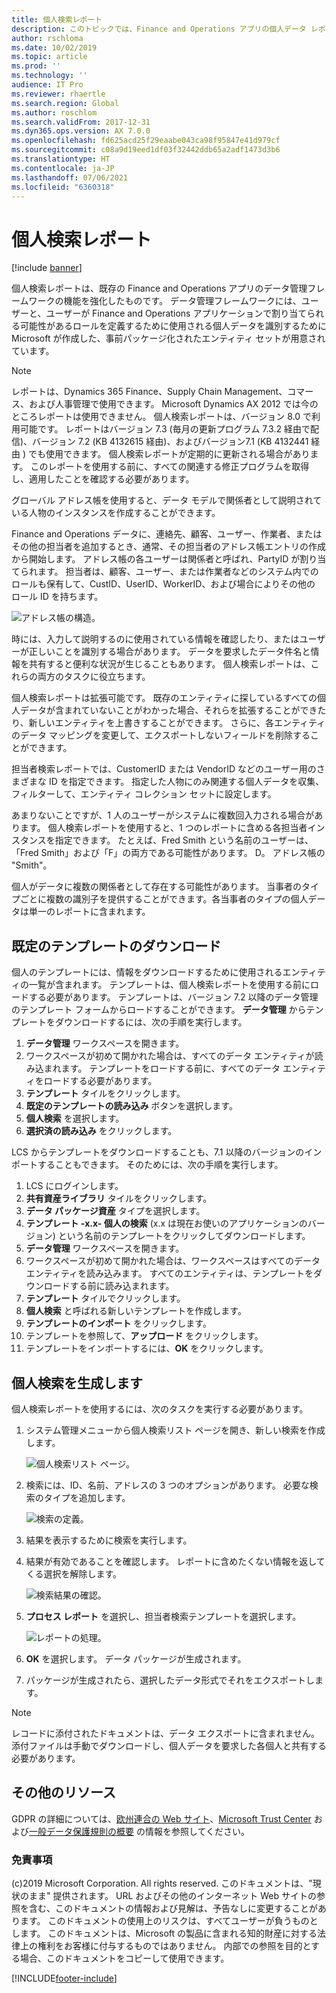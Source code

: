 ```yaml
---
title: 個人検索レポート
description: このトピックでは、Finance and Operations アプリの個人データ レポートに関する情報を提供します。
author: rschloma
ms.date: 10/02/2019
ms.topic: article
ms.prod: ''
ms.technology: ''
audience: IT Pro
ms.reviewer: rhaertle
ms.search.region: Global
ms.author: roschlom
ms.search.validFrom: 2017-12-31
ms.dyn365.ops.version: AX 7.0.0
ms.openlocfilehash: fd625acd25f29eaabe043ca98f95847e41d979cf
ms.sourcegitcommit: c08a9d19eed1df03f32442ddb65a2adf1473d3b6
ms.translationtype: HT
ms.contentlocale: ja-JP
ms.lasthandoff: 07/06/2021
ms.locfileid: "6360318"
---
```

# <a name="person-search-report"></a>個人検索レポート

[!include [banner](../includes/banner.md)]

個人検索レポートは、既存の Finance and Operations アプリのデータ管理フレームワークの機能を強化したものです。 データ管理フレームワークには、ユーザーと、ユーザーが Finance and Operations アプリケーションで割り当てられる可能性があるロールを定義するために使用される個人データを識別するために Microsoft が作成した、事前パッケージ化されたエンティティ セットが用意されています。 

> [!NOTE]
> レポートは、Dynamics 365 Finance、Supply Chain Management、コマース、および人事管理で使用できます。 Microsoft Dynamics AX 2012 では今のところレポートは使用できません。 個人検索レポートは、バージョン 8.0 で利用可能です。 レポートはバージョン 7.3 (毎月の更新プログラム 7.3.2 経由で配信)、バージョン 7.2 (KB 4132615 経由)、およびバージョン7.1 (KB 4132441 経由 ) でも使用できます。 個人検索レポートが定期的に更新される場合があります。 このレポートを使用する前に、すべての関連する修正プログラムを取得し、適用したことを確認する必要があります。 

グローバル アドレス帳を使用すると、データ モデルで関係者として説明されている人物のインスタンスを作成することができます。 

Finance and Operations データに、連絡先、顧客、ユーザー、作業者、またはその他の担当者を追加するとき、通常、その担当者のアドレス帳エントリの作成から開始します。 アドレス帳の各ユーザーは関係者と呼ばれ、PartyID が割り当てられます。 担当者は、顧客、ユーザー、または作業者などのシステム内でのロールも保有して、CustID、UserID、WorkerID、および場合によりその他の ロール ID を持ちます。

![アドレス帳の構造。](../../fin-ops/organization-administration/media/address-book-structure.png)

時には、入力して説明するのに使用されている情報を確認したり、またはユーザーが正しいことを識別する場合があります。 データを要求したデータ件名と情報を共有すると便利な状況が生じることもあります。 個人検索レポートは、これらの両方のタスクに役立ちます。

個人検索レポートは拡張可能です。 既存のエンティティに探しているすべての個人データが含まれていないことがわかった場合、それらを拡張することができたり、新しいエンティティを上書きすることができます。 さらに、各エンティティのデータ マッピングを変更して、エクスポートしないフィールドを削除することができます。

担当者検索レポートでは、CustomerID または VendorID などのユーザー用のさまざまな ID を指定できます。 指定した人物にのみ関連する個人データを収集、フィルターして、エンティティ コレクション セットに設定します。

あまりないことですが、1 人のユーザーがシステムに複数回入力される場合があります。 個人検索レポートを使用すると、1 つのレポートに含める各担当者インスタンスを指定できます。 たとえば、Fred Smith という名前のユーザーは、「Fred Smith」および「F」の両方である可能性があります。 D。 アドレス帳の "Smith"。

個人がデータに複数の関係者として存在する可能性があります。 当事者のタイプごとに複数の識別子を提供することができます。各当事者のタイプの個人データは単一のレポートに含まれます。

## <a name="download-the-default-template"></a>既定のテンプレートのダウンロード

個人のテンプレートには、情報をダウンロードするために使用されるエンティティの一覧が含まれます。 テンプレートは、個人検索レポートを使用する前にロードする必要があります。 テンプレートは、バージョン 7.2 以降のデータ管理のテンプレート フォームからロードすることができます。 **データ管理** からテンプレートをダウンロードするには、次の手順を実行します。 

1. **データ管理** ワークスペースを開きます。
2. ワークスペースが初めて開かれた場合は、すべてのデータ エンティティが読み込まれます。 テンプレートをロードする前に、すべてのデータ エンティティをロードする必要があります。
3. **テンプレート** タイルをクリックします。
4. **既定のテンプレートの読み込み** ボタンを選択します。
5. **個人検索** を選択します。
6. **選択済の読み込み** をクリックします。

LCS からテンプレートをダウンロードすることも、7.1 以降のバージョンのインポートすることもできます。 そのためには、次の手順を実行します。
1.  LCS にログインします。
2.  **共有資産ライブラリ** タイルをクリックします。
3.  **データ パッケージ資産** タイプを選択します。
4.  **テンプレート -x.x- 個人の検索** (x.x は現在お使いのアプリケーションのバージョン) という名前のテンプレートをクリックしてダウンロードします。
5.  **データ管理** ワークスペースを開きます。
6.  ワークスペースが初めて開かれた場合は、ワークスペースはすべてのデータ エンティティを読み込みます。 すべてのエンティティは、テンプレートをダウンロードする前に読み込まれます。
7.  **テンプレート** タイルでクリックします。
8.  **個人検索** と呼ばれる新しいテンプレートを作成します。
9.  **テンプレートのインポート** をクリックします。
10. テンプレートを参照して、**アップロード** をクリックします。
11. テンプレートをインポートするには、**OK** をクリックします。


## <a name="generate-a-person-search"></a>個人検索を生成します

個人検索レポートを使用するには、次のタスクを実行する必要があります。

1.  システム管理メニューから個人検索リスト ページを開き、新しい検索を作成します。

    ![個人検索リスト ページ。](../media/gdpr-person-search-list-page.png)

2.  検索には、ID、名前、アドレスの 3 つのオプションがあります。 必要な検索のタイプを追加します。

    ![検索の定義。](../media/gdpr-define-search.png)

3.  結果を表示するために検索を実行します。

4.  結果が有効であることを確認します。 レポートに含めたくない情報を返してくる選択を解除します。

    ![検索結果の確認。](../media/gdpr-review-search-results.png)

5.  **プロセス レポート** を選択し、担当者検索テンプレートを選択します。

    ![レポートの処理。](../media/gdpr-process-report.png)

6.  **OK** を選択します。 データ パッケージが生成されます。

7. パッケージが生成されたら、選択したデータ形式でそれをエクスポートします。 

> [!NOTE]
> レコードに添付されたドキュメントは、データ エクスポートに含まれません。 添付ファイルは手動でダウンロードし、個人データを要求した各個人と共有する必要があります。


## <a name="additional-resources"></a>その他のリソース

GDPR の詳細については、[欧州連合の Web サイト](https://europa.eu/)、[Microsoft Trust Center](https://www.microsoft.com/TrustCenter/Privacy/gdpr/default.aspx) および[一般データ保護規則の概要](./gdpr-guide.md) の情報を参照してください。


### <a name="disclaimer"></a>免責事項
(c)2019 Microsoft Corporation. All rights reserved. このドキュメントは、"現状のまま" 提供されます。 URL およびその他のインターネット Web サイトの参照を含む、このドキュメントの情報および見解は、予告なしに変更することがあります。 このドキュメントの使用上のリスクは、すべてユーザーが負うものとします。 このドキュメントは、Microsoft の製品に含まれる知的財産に対する法律上の権利をお客様に付与するものではありません。 内部での参照を目的とする場合、このドキュメントをコピーして使用できます。 


[!INCLUDE[footer-include](../../../includes/footer-banner.md)]